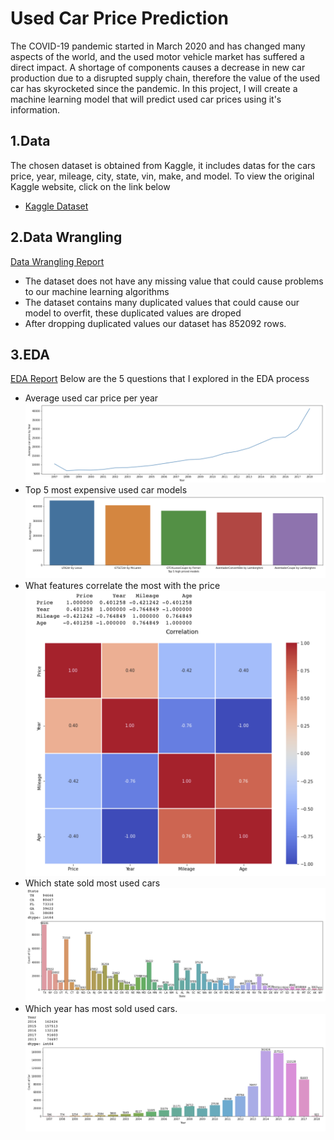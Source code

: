# Used Car Price Prediction
The COVID-19 pandemic started in March 2020 and has changed many aspects of the world, and the used motor vehicle market has suffered a direct impact. A shortage of components causes a decrease in new car production due to a disrupted supply chain, therefore the value of the used car has skyrocketed since the pandemic. In this project, I will create a machine learning model that will predict used car prices using it's information.
## 1.Data
The chosen dataset is obtained from Kaggle, it includes datas for the cars price, year, mileage, city, state, vin, make, and model. To view the original Kaggle website, click on the link below
- [Kaggle Dataset](https://www.kaggle.com/datasets/harikrishnareddyb/used-car-price-predictions?select=true_car_listings.csv)
## 2.Data Wrangling
[Data Wrangling Report](https://github.com/MarquinhosWang/SBDS/blob/565d778b993679510681dd0977bae1d50eb3360b/Capstone%202/Cap2_data_wrangling.ipynb)
- The dataset does not have any missing value that could cause problems to our machine learning algorithms 
- The dataset contains many duplicated values that could cause our model to overfit, these duplicated values are droped
- After dropping duplicated values our dataset has 852092 rows.
## 3.EDA
[EDA Report](https://github.com/MarquinhosWang/SBDS/blob/10b25d9b17be079757f7180928436aac31be9716/Capstone%202/Cap2_EDA.ipynb)
Below are the 5 questions that I explored in the EDA process
- Average used car price per year
![](./files/1.png)
- Top 5 most expensive used car models
![](./files/2.png)
- What features correlate the most with the price
![](./files/3.png)
- Which state sold most used cars
![](./files/4.png)
- Which year has most sold used cars.
![](./files/5.png)